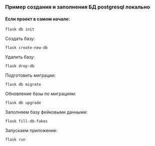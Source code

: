 ### Пример создания и заполнения БД postgresql локально 

#### Если проект в самом начале:
```
flask db init
```

Создать базу:
```
flask create-new-db
```
Удалить базу:
```
flask drop-db
```
Подготовить миграции:
```
flask db migrate
```
Обновление базы по миграциям:
```
flask db upgrade
```
Заполняем базу фейковыми данными:
```
flask fill-db-fakes
```
Запускаем приложение:
```
flask run
```